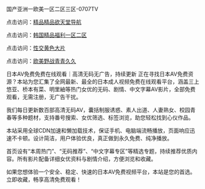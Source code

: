 国产亚洲一欧美一区二区三区-0707TV

点击访问：<a href="https://tfda.pages.dev/">精品精品欲天堂导航</a>

点击访问：<a href="https://bsdf-5f5.pages.dev/">韩国精品福利一区二区</a>

点击访问：<a href="https://gfd-5xg.pages.dev/">性交黄色大片</a>

点击访问：<a href="https://fdhf-454.pages.dev/">欧美野战青青久久</a>


日本AV免费免费在线观看｜高清无码无广告，持续更新
正在寻找日本AV免费资源？本站为您汇集了全网最新、最全的日本成人视频免费在线观看平台，涵盖三上悠亚、桥本有菜、明里紬等热门女优的无码、剧情、中文字幕AV影片，全部免费观看，无需注册，无广告干扰。

我们每日更新数百部高清无码AV，囊括制服诱惑、素人出道、人妻熟女、校园青春等多种题材，支持番号搜索、女优筛选、标签浏览，助您轻松找到心仪作品。

本站采用全球CDN加速和懒加载技术，保证手机、电脑端流畅播放，页面响应迅速不卡顿。设计简洁，用户体验优良，真正做到永久免费、纯净播放。

首页设有“本周热门”、“无码推荐”、“中文字幕专区”等精选专题，持续推荐优质内容。所有影片配备详细女优资料与剧情介绍，方便浏览和收藏。

如果您想体验一个安全、稳定、快速的日本AV免费视频平台，本站是您的首选。立即收藏，畅享高清免费观看！





<span style="display:none;">[Canonical link]( https://github.com/vi20250707/00000 ）</span>
